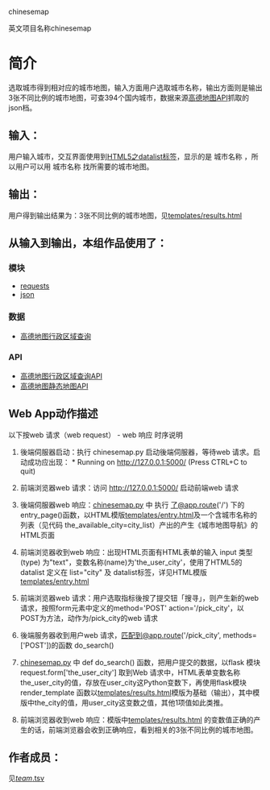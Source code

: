 chinesemap

英文项目名称chinesemap
		
# 简介 
选取城市得到相对应的城市地图，输入方面用户选取城市名称，输出方面则是输出3张不同比例的城市地图，可查394个国内城市，数据来源[高德地图API](http://restapi.amap.com/v3/config/district?key=ee83ffb0500bcbbe5929a0d58d012e0e&keywords=中国&subdistrict=2&showbiz=fa)抓取的json档。
		
## 输入：

用户输入城市，交互界面使用到[HTML5之datalist标签](http://www.w3school.com.cn/html5/html5_datalist.asp)，显示的是 城市名称 ，所以用户可以用 城市名称 找所需要的城市地图。

## 输出：

用户得到输出结果为：3张不同比例的城市地图，见[templates/results.html](templates/results.html)

## 从输入到输出，本组作品使用了：
### 模块
* [requests](http://docs.python-requests.org/zh_CN/latest/user/quickstart.html)
* [json](https://docs.python.org/2/library/json.html)

### 数据
* [高德地图行政区域查询](http://restapi.amap.com/v3/config/district?key=ee83ffb0500bcbbe5929a0d58d012e0e&keywords=中国&subdistrict=2&showbiz=fa)

### API
* [高德地图行政区域查询API](http://restapi.amap.com/v3/config/district?parameters={parameters})
* [高德地图静态地图API](http://restapi.amap.com/v3/staticmap?parameters={parameters})


## Web App动作描述

以下按web 请求（web request） - web 响应 时序说明

1. 後端伺服器启动：执行 chinesemap.py 启动後端伺服器，等待web 请求。启动成功应出现：  * Running on http://127.0.0.1:5000/ (Press CTRL+C to quit)

2. 前端浏览器web 请求：访问 http://127.0.0.1:5000/ 启动前端web 请求

3. 後端伺服器web 响应：[chinesemap.py](chinesemap.py) 中 执行 了@app.route('/') 下的 entry_page()函数，以HTML模版[templates/entry.html](templates/entry.html)及一个含城市名称的列表（见代码 the_available_city=city_list）产出的产生《城市地图导航》的HTML页面

4. 前端浏览器收到web 响应：出现HTML页面有HTML表单的输入 input 类型(type) 为"text"，变数名称(name)为'the_user_city'，使用了HTML5的datalist 定义在 list="city" 及 datalist标签，详见HTML模版[templates/entry.html](templates/entry.html)

5. 前端浏览器web 请求：用户选取指标後按了提交钮「搜寻」，则产生新的web 请求，按照form元素中定义的method='POST' action='/pick_city'，以POST为方法，动作为/pick_city的web 请求

6. 後端服务器收到用户web 请求，匹配到@app.route('/pick_city', methods=['POST'])的函数 do_search() 

7. [chinesemap.py](chinesemap.py) 中 def do_search() 函数，把用户提交的数据，以flask 模块request.form['the_user_city']	取到Web 请求中，HTML表单变数名称the_user_city的值，存放在user_city这Python变数下，再使用flask模块render_template 函数以[templates/results.html](templates/results.html)模版为基础（输出），其中模版中the_city的值，用user_city这变数之值，其他1项值如此类推。

8. 前端浏览器收到web 响应：模版中[templates/results.html](templates/results.html) 的变数值正确的产生的话，前端浏览器会收到正确响应，看到相关的3张不同比例的城市地图。

## 作者成员：
见[_team_.tsv](_team_/_team_.tsv)

